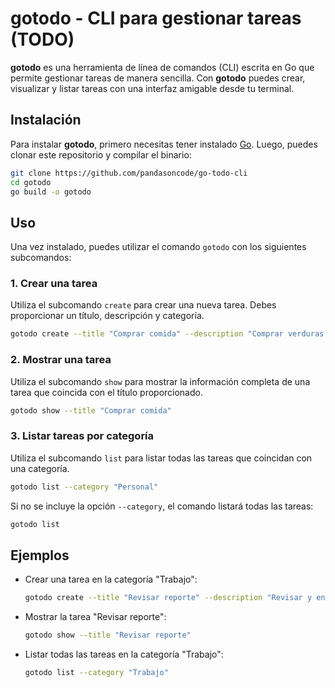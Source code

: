 # gotodo - CLI para gestionar tareas (TODO)

**gotodo** es una herramienta de línea de comandos (CLI) escrita en Go que permite gestionar tareas de manera sencilla. Con **gotodo** puedes crear, visualizar y listar tareas con una interfaz amigable desde tu terminal.

## Instalación

Para instalar **gotodo**, primero necesitas tener instalado [Go](https://golang.org/dl/). Luego, puedes clonar este repositorio y compilar el binario:

```bash
git clone https://github.com/pandasoncode/go-todo-cli
cd gotodo
go build -o gotodo
```

## Uso

Una vez instalado, puedes utilizar el comando `gotodo` con los siguientes subcomandos:

### 1. Crear una tarea

Utiliza el subcomando `create` para crear una nueva tarea. Debes proporcionar un título, descripción y categoría.

```bash
gotodo create --title "Comprar comida" --description "Comprar verduras y frutas" --category "Personal"
```

### 2. Mostrar una tarea

Utiliza el subcomando `show` para mostrar la información completa de una tarea que coincida con el título proporcionado.

```bash
gotodo show --title "Comprar comida"
```

### 3. Listar tareas por categoría

Utiliza el subcomando `list` para listar todas las tareas que coincidan con una categoría.

```bash
gotodo list --category "Personal"
```

Si no se incluye la opción `--category`, el comando listará todas las tareas:

```bash
gotodo list
```

## Ejemplos

- Crear una tarea en la categoría "Trabajo":

  ```bash
  gotodo create --title "Revisar reporte" --description "Revisar y enviar el reporte semanal" --category "Trabajo"
  ```

- Mostrar la tarea "Revisar reporte":

  ```bash
  gotodo show --title "Revisar reporte"
  ```

- Listar todas las tareas en la categoría "Trabajo":

  ```bash
  gotodo list --category "Trabajo"
  ```

